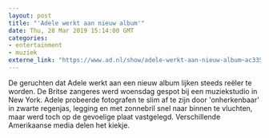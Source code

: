 ```yaml
---
layout: post
title: "'Adele werkt aan nieuw album'"
date: Thu, 28 Mar 2019 15:14:00 GMT
categories: 
- entertainment 
- muziek 
externe_link: "https://www.ad.nl/show/adele-werkt-aan-nieuw-album~ac33559e/"
---
```


De geruchten dat Adele werkt aan een nieuw album lijken steeds reëler te worden. De Britse zangeres werd woensdag gespot bij een muziekstudio in New York. Adele probeerde fotografen te slim af te zijn door 'onherkenbaar' in zwarte regenjas, legging en met zonnebril snel naar binnen te vluchten, maar werd toch op de gevoelige plaat vastgelegd. Verschillende Amerikaanse media delen het kiekje.
